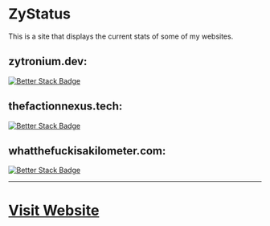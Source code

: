 # ZyStatus

This is a site that displays the current stats of some of my websites.

## zytronium.dev:
[![Better Stack Badge](https://uptime.betterstack.com/status-badges/v1/monitor/20d0l.svg)](https://uptime.betterstack.com/?utm_source=status_badge)

## thefactionnexus.tech:
[![Better Stack Badge](https://uptime.betterstack.com/status-badges/v1/monitor/20d0g.svg)](https://uptime.betterstack.com/?utm_source=status_badge)

## whatthefuckisakilometer.com:
[![Better Stack Badge](https://uptime.betterstack.com/status-badges/v1/monitor/20d0o.svg)](https://uptime.betterstack.com/?utm_source=status_badge)

---

# [Visit Website](https://zytronium.github.io/zystatus/)
